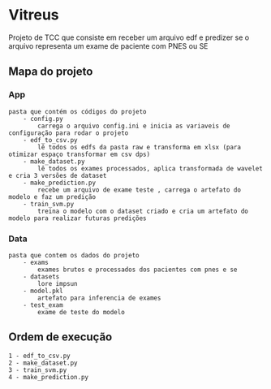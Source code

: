 # Vitreus

Projeto de TCC que consiste em receber um arquivo edf e predizer se o arquivo representa um exame de paciente com PNES ou SE 


## Mapa do projeto 

### App 
    pasta que contém os códigos do projeto 
        - config.py
            carrega o arquivo config.ini e inicia as variaveis de configuração para rodar o projeto 
        - edf_to_csv.py
            lê todos os edfs da pasta raw e transforma em xlsx (para otimizar espaço transformar em csv dps)
        - make_dataset.py
            lê todos os exames processados, aplica transformada de wavelet e cria 3 versões de dataset
        - make_prediction.py
            recebe um arquivo de exame teste , carrega o artefato do modelo e faz um predição 
        - train_svm.py
            treina o modelo com o dataset criado e cria um artefato do modelo para realizar futuras predições

### Data 
    pasta que contem os dados do projeto 
        - exams
            exames brutos e processados dos pacientes com pnes e se 
        - datasets
            lore impsun 
        - model.pkl 
            artefato para inferencia de exames 
        - test_exam
            exame de teste do modelo 

## Ordem de execução 

    1 - edf_to_csv.py
    2 - make_dataset.py
    3 - train_svm.py
    4 - make_prediction.py